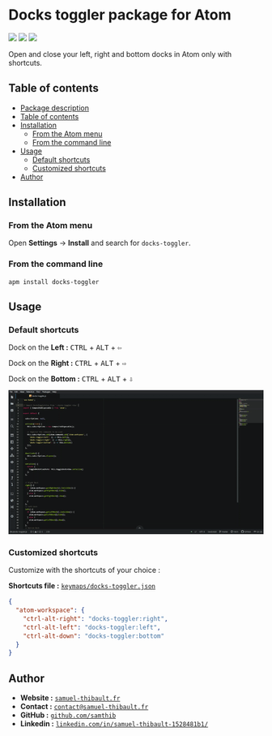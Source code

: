 # Docks toggler package for Atom

 ![](https://img.shields.io/badge/version-v1.0.0-orange)
 ![](https://img.shields.io/badge/license-MIT-green)
 ![](https://img.shields.io/badge/amp-v1.0.0-red)

Open and close your left, right and bottom docks in Atom only with shortcuts.

<!--
## License

**MIT :** ![](https://img.shields.io/github/license/samthib/docks-toggler)
**MIT :** ![](https://img.shields.io/badge/license-MIT-green)

## Version

**Version :** ![](https://img.shields.io/github/package-json/v/samthib/docks-toggler)
**Version :** ![](https://img.shields.io/badge/version-1.0.0-orange)
**Version APM :** ![](https://img.shields.io/badge/apm/l/docks-toggler)

## Stats
![](https://img.shields.io/badge/github/stars/samthib/docks-toggler?style=social)
![](https://img.shields.io/github/stars/samthib/docks-toggler)
![](https://img.shields.io/github/issues/samthib/docks-toggler)
![](https://img.shields.io/github/forks/samthib/docks-toggler)
-->

## Table of contents

- [Package description](#docks-toggler-package-for-atom)
- [Table of contents](#table-of-contents)
- [Installation](#installation)
    - [From the Atom menu](#from-the-atom-menu)
    - [From the command line](#from-the-command-line)
- [Usage](#usage)
    - [Default shortcuts](#default-shortcuts)
    - [Customized shortcuts](#customized-shortcuts)
- [Author](#author)

## Installation

### From the Atom menu

Open **Settings** → **Install** and search for `docks-toggler`.

### From the command line

```
apm install docks-toggler
```

## Usage

### Default shortcuts

Dock on the **Left :** <kbd>CTRL</kbd> + <kbd>ALT</kbd> + <kbd>⇦</kbd>

Dock on the **Right :** <kbd>CTRL</kbd> + <kbd>ALT</kbd> + <kbd>⇨</kbd>

Dock on the **Bottom :** <kbd>CTRL</kbd> + <kbd>ALT</kbd> + <kbd>⇩</kbd>

![Screenshot](https://github.com/samthib/docks-toggler/blob/master/docks-toggler.gif)

### Customized shortcuts

Customize with the shortcuts of your choice :

**Shortcuts file :** [`keymaps/docks-toggler.json`](./keymaps/docks-toggler.json)

```json
{
  "atom-workspace": {
    "ctrl-alt-right": "docks-toggler:right",
    "ctrl-alt-left": "docks-toggler:left",
    "ctrl-alt-down": "docks-toggler:bottom"
  }
}
```

## Author

* **Website :** [`samuel-thibault.fr`](http://samuel-thibault.fr)
* **Contact :** [`contact@samuel-thibault.fr`](mailto:contact@samuel-thibault.fr)
* **GitHub :** [`github.com/samthib`](https://github.com/samthib)
* **Linkedin :** [`linkedin.com/in/samuel-thibault-1528481b1/`](https://www.linkedin.com/in/samuel-thibault-1528481b1/)
